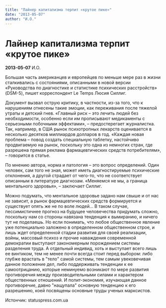 ```yaml
---
title: "Лайнер капитализма терпит «крутое пике»"
date: "2013-05-07"
author: "И.О."
---
```


# Лайнер капитализма терпит «крутое пике»

**2013-05-07** И.О.

Большая часть американцев и европейцев по меньше мере раз в жизни сталкивались с состояниями, описанными в новой версии «Руководства по диагностике и статистике психических расстройств» (DSM-5), пишет корреспондент Le Temps Люсия Силлиг.

Документ вызвал острую критику, в частности, из-за того, что к нарушениям отнесены такие эмоции, как переживания после тяжелой утраты и детский гнев. «Главный риск – это лечить людей без необходимости, особенно если им прописывают медикаменты с серьезными побочными эффектами», – предостерегает журналистка. Так, например, в США рынок психотропных лекарств оценивается в несколько десятков миллиардов долларов в год. «Каждая новая проблема – повод создать специальную таблетку, настойчиво продвигаемую на рынок, поскольку это одна из немногих стран, где разрешена прямая реклама фармацевтических средств потребителям», – говорится в статье.

По мнению автора, норма и патология – это вопрос определений. Один человек, сам того не зная, может иметь диагностируемые психические отклонения, а другой страдает от чего-то, что не соответствует описанным в литературе диагнозам. «Меняемся не мы, а граница ментального здоровья», – заключает Силлиг.

Можно подумать, что ментальное здоровье задано нам свыше и от нас не зависит, а рынок фармацевтических средств формируется и существует опять же не по воле людей... В таком случае, пессимистичнее прогноз на будущее человечества придумать сложно, поскольку нам со стороны навязана тенденция к вымиранию, и ничего тут не поделаешь. Но если понимать, что любое общественное явление уже потенциально заложено в определенном общественном строе, и лишь ждет определенной стадии развития для своей реализации, войны, массовый психоз и прочие наваждения современной демократии выступают закономерным порождением системы разделения труда. А отдельный индивид, хоть и выступает всего лишь ее винтиком, тем не менее почти всегда стоит перед выбором: либо глубже врастать в "тело" самой системы, тем самым увековечивая данное положение дел, либо поддерживать тенденции к ее самоотрицанию, которые неминуемо возникают по мере развития противоречия между производительными силами и характером общественных отношений. И полит-экономия, изучающая данное противоречие, давно "нащупала" основную тенденцию к его разрешению, коей посвящены основные труды ученых марксистов.

Истончик: statuspress.com.ua